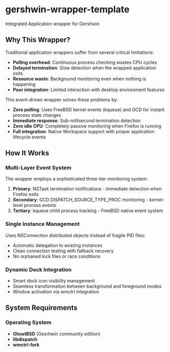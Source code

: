 # gershwin-wrapper-template
Integrated Application wrapper for Gershwin

## Why This Wrapper?

Traditional application wrappers suffer from several critical limitations:

- **Polling overhead**: Continuous process checking wastes CPU cycles
- **Delayed termination**: Slow detection when the wrapped application exits
- **Resource waste**: Background monitoring even when nothing is happening
- **Poor integration**: Limited interaction with desktop environment features

This event-driven wrapper solves these problems by:

- **Zero polling**: Uses FreeBSD kernel events (kqueue) and GCD for instant process state changes
- **Immediate response**: Sub-millisecond termination detection
- **Zero idle CPU**: Completely passive monitoring when Firefox is running
- **Full integration**: Native Workspace support with proper application lifecycle events

## How It Works

### Multi-Layer Event System

The wrapper employs a sophisticated three-tier monitoring system:

1. **Primary**: NSTask termination notifications - immediate detection when Firefox exits
2. **Secondary**: GCD DISPATCH_SOURCE_TYPE_PROC monitoring - kernel-level process events  
3. **Tertiary**: kqueue child process tracking - FreeBSD native event system

### Single Instance Management

Uses NSConnection distributed objects instead of fragile PID files:
- Automatic delegation to existing instances
- Clean connection testing with fallback recovery
- No orphaned lock files or race conditions

### Dynamic Dock Integration

- Smart dock icon visibility management
- Seamless transformation between background and foreground modes
- Window activation via wmctrl integration

## System Requirements

### Operating System
- **GhostBSD** (Gesrhwin community edition)
- **libdispatch**
- **wmctrl-fork**
